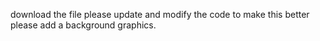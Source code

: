 

download the file 
please update and modify the code to make this better
please add a  background graphics.
